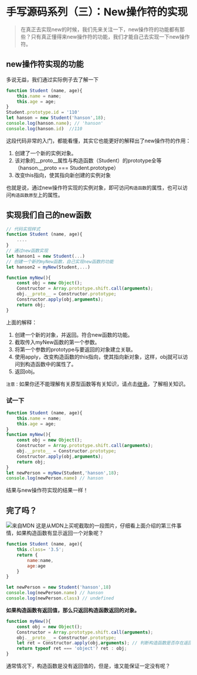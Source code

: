 # 手写源码系列（三）：New操作符的实现

> 在真正去实现new的时候，我们先来关注一下，new操作符的功能都有那些？只有真正懂得来new操作符的功能，我们才能自己去实现一下new操作符。

## new操作符实现的功能

多说无益，我们通过实际例子去了解一下
```javascript
function Student (name, age){
    this.name = name;
    this.age = age;
}
Student.prototype.id = '110'
let hanson = new Student('hanson',18);
console.log(hanson.name); // 'hanson'
console.log(hanson.id)  //110
```
这段代码非常的入门，都能看懂，其实它也能更好的解释出了new操作符的作用：
1. 创建了一个新的实例对象。
2. 该对象的__proto__属性与构造函数（Student）的prototype全等（hanson.__proto === Student.prototype）
3. 改变this指向，使其指向新创建的实例对象

也就是说，通过new操作符实现的实例对象，即可访问`构造函数`的属性，也可以访问`构造函数原型`上的属性。

## 实现我们自己的new函数
```javascript
// 代码实现样式
function Student (name, age){
    ....
}
// 通过new函数实现
let hanson1 = new Student(...)
// 创建一个新的myNew函数，自己实现new函数的功能
let hanson2 = myNew(Student,...)
```

```javascript
function myNew(){
    const obj = new Object();
    Constructor = Array.prototype.shift.call(arguments);
    obj.__proto__ = Constructor.prototype;
    Constructor.apply(obj,arguments);
    return obj;
}
```
上面的解释：
1. 创建一个新的对象，并返回。符合new函数的功能。
2. 截取传入myNew函数的第一个参数。
3. 将第一个参数的prototype与要返回的对象建立关联。
4. 使用apply，改变构造函数的this指向，使其指向新对象，这样，obj就可以访问到构造函数中的属性了。
5. 返回obj。
 
`注意：`如果你还不能理解有关原型函数等有关知识，请点击[继承](https://juejin.im/post/5d47f0f06fb9a06b1d21297c)，了解相关知识。

### 试一下
```javascript
function Student (name, age){
    this.name = name;
    this.age = age;
}
function myNew(){
    const obj = new Object();
    Constructor = Array.prototype.shift.call(arguments);
    obj.__proto__ = Constructor.prototype;
    Constructor.apply(obj,arguments);
    return obj;
}
let newPerson = myNew(Student,'hanson',18);
console.log(newPerson.name) // hanson
```
结果与new操作符实现的结果一样！

## 完了吗？
![来自MDN](https://user-gold-cdn.xitu.io/2019/11/26/16ea6fb8d50a96b5?w=590&h=209&f=png&s=46487)
这是从MDN上买呢截取的一段图片，仔细看上面介绍的第三件事情，如果构造函数有显示返回一个对象呢？
```javascript
function Student (name, age){
    this.class= '3.5';
    return {
        name:name,
        age:age
    }
}

let newPerson = new Student('hanson',18)
console.log(newPerson.name) // hanson
console.log(newPerson.class) // undefined

```
<strong>如果构造函数有返回值，那么只返回构造函数返回的对象。</strong>

```javascript
function myNew(){
    const obj = new Object();
    Constructor = Array.prototype.shift.call(arguments);
    obj.__proto__ = Constructor.prototype;
    let ret = Constructor.apply(obj,arguments); // 判断构造函数是否存在返回值
    return typeof ret === 'object'? ret : obj;
}
```
通常情况下，构造函数是没有返回值的，但是，谁又能保证一定没有呢？